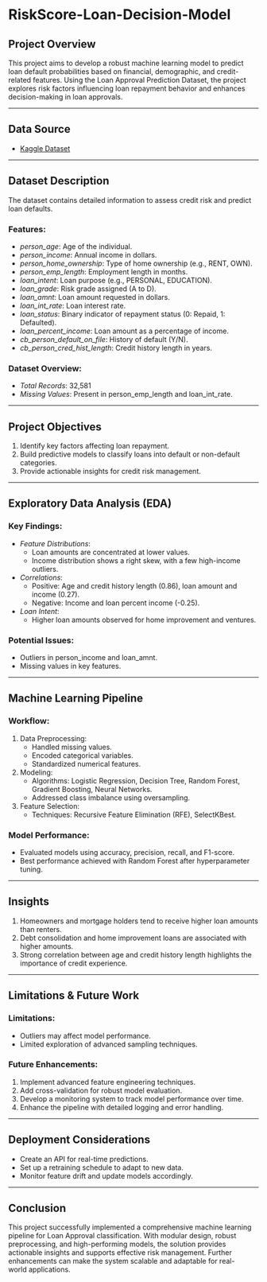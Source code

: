 # RiskScore-Loan-Decision-Model
 ## Project Overview 
 This project aims to develop a robust machine learning model to predict loan default probabilities based on financial, demographic, and credit-related features. Using the Loan Approval Prediction Dataset, the project explores risk factors influencing loan repayment behavior and enhances decision-making in loan approvals.

---

## Data Source
- [Kaggle Dataset](https://www.kaggle.com/datasets/rizqi01/ps4e9-original-data-loan-approval-prediction)

---

## Dataset Description
The dataset contains detailed information to assess credit risk and predict loan defaults.

### Features:
- *person_age*: Age of the individual.
- *person_income*: Annual income in dollars.
- *person_home_ownership*: Type of home ownership (e.g., RENT, OWN).
- *person_emp_length*: Employment length in months.
- *loan_intent*: Loan purpose (e.g., PERSONAL, EDUCATION).
- *loan_grade*: Risk grade assigned (A to D).
- *loan_amnt*: Loan amount requested in dollars.
- *loan_int_rate*: Loan interest rate.
- *loan_status*: Binary indicator of repayment status (0: Repaid, 1: Defaulted).
- *loan_percent_income*: Loan amount as a percentage of income.
- *cb_person_default_on_file*: History of default (Y/N).
- *cb_person_cred_hist_length*: Credit history length in years.

### Dataset Overview:
- *Total Records*: 32,581
- *Missing Values*: Present in person_emp_length and loan_int_rate.

---

## Project Objectives
1. Identify key factors affecting loan repayment.
2. Build predictive models to classify loans into default or non-default categories.
3. Provide actionable insights for credit risk management.

---

## Exploratory Data Analysis (EDA)
### Key Findings:
- *Feature Distributions*:
  - Loan amounts are concentrated at lower values.
  - Income distribution shows a right skew, with a few high-income outliers.
- *Correlations*:
  - Positive: Age and credit history length (0.86), loan amount and income (0.27).
  - Negative: Income and loan percent income (-0.25).
- *Loan Intent*:
  - Higher loan amounts observed for home improvement and ventures.

### Potential Issues:
- Outliers in person_income and loan_amnt.
- Missing values in key features.

---

## Machine Learning Pipeline
### Workflow:
1. Data Preprocessing:
   - Handled missing values.
   - Encoded categorical variables.
   - Standardized numerical features.
2. Modeling:
   - Algorithms: Logistic Regression, Decision Tree, Random Forest, Gradient Boosting, Neural Networks.
   - Addressed class imbalance using oversampling.
3. Feature Selection:
   - Techniques: Recursive Feature Elimination (RFE), SelectKBest.

### Model Performance:
- Evaluated models using accuracy, precision, recall, and F1-score.
- Best performance achieved with Random Forest after hyperparameter tuning.

---

## Insights
1. Homeowners and mortgage holders tend to receive higher loan amounts than renters.
2. Debt consolidation and home improvement loans are associated with higher amounts.
3. Strong correlation between age and credit history length highlights the importance of credit experience.

---

## Limitations & Future Work
### Limitations:
- Outliers may affect model performance.
- Limited exploration of advanced sampling techniques.

### Future Enhancements:
1. Implement advanced feature engineering techniques.
2. Add cross-validation for robust model evaluation.
3. Develop a monitoring system to track model performance over time.
4. Enhance the pipeline with detailed logging and error handling.

---

## Deployment Considerations
- Create an API for real-time predictions.
- Set up a retraining schedule to adapt to new data.
- Monitor feature drift and update models accordingly.

---

## Conclusion
This project successfully implemented a comprehensive machine learning pipeline for Loan Approval classification. With modular design, robust preprocessing, and high-performing models, the solution provides actionable insights and supports effective risk management. Further enhancements can make the system scalable and adaptable for real-world applications.
